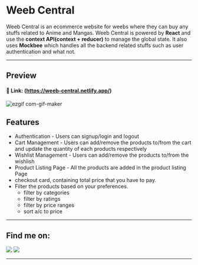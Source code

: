 # Weeb Central

Weeb Central is an ecommerce website for weebs where they can buy any stuffs related to Anime and Mangas.
Weeb Central is powered by **React** and use the **context API(context + reducer)** to manage the global state.
It also uses **Mockbee** which handles all the backend related stuffs such as user authentication and what not.

---

## Preview

#### 🔗 Link: (https://weeb-central.netlify.app/)

![ezgif com-gif-maker](https://user-images.githubusercontent.com/57684950/162177900-c222f335-5269-4199-923e-ea80cd6fe42f.gif)




## Features
- Authentication - Users can signup/login and logout
- Cart Management - Users can add/remove the products to/from the cart and update the quantity of each products respectively
- Wishlist Management - Users can add/remove the products to/from the wishlish
- Product Listing Page - All the products are added in the product listing Page
- checkout card, containing total price that you have to pay.
- Filter the products based on your preferences.
  - filter by categories
  - filter by ratings
  - filter by price ranges
  - sort a/c to price

---

## Find me on:

<a href="https://www.linkedin.com/in/md-amir-gauhar/"><img src="https://img.shields.io/badge/LinkedIn-0077B5?style=for-the-badge&logo=linkedin&logoColor=white"/></a>
<a href="https://twitter.com/gauhar_amir"><img src="https://img.shields.io/badge/Twitter-1DA1F2?style=for-the-badge&logo=twitter&logoColor=white"/></a>

---
